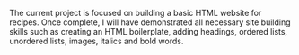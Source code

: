 The current project is focused on building a basic HTML website for recipes. Once complete, I will have demonstrated all necessary site building skills such as creating an HTML boilerplate, adding headings, ordered lists, unordered lists, images, italics and bold words.